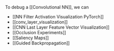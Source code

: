 To debug a [[Convolutional NN]], we can
- [[NN Filter Activation Visualization PyTorch]]
- [[conv_layer_visualization]]
- [[CNN Last Layer Feature Vector Visualization]]
- [[Occlusion Experiments]]
- [[Saliency Maps]]
- [[Guided Backpropagation]]